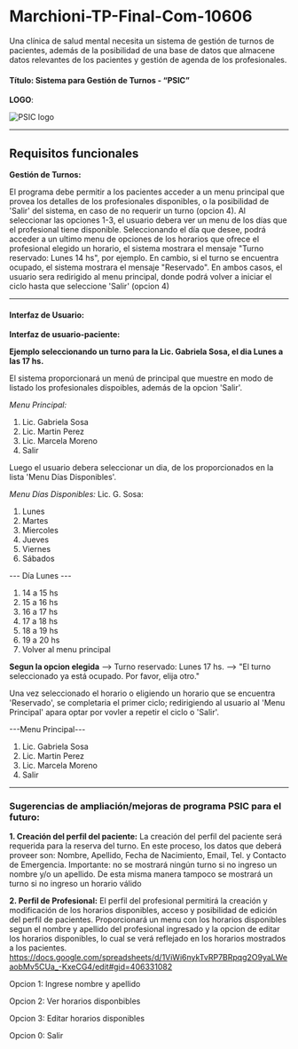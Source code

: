 # Marchioni-TP-Final-Com-10606 #

Una clínica de salud mental necesita un sistema de gestión de turnos de pacientes, además de la posibilidad de una base de datos que almacene datos relevantes de los pacientes y gestión de agenda de los profesionales. 

#### Título: Sistema para Gestión de Turnos - “PSIC” 

**LOGO**: 

![PSIC logo](https://github.com/caro-marchioni/MarchioniReyes-TP-Final-Com-10606/assets/62318139/52a8daa6-b67e-43b9-83eb-49b00d9c6f11)

-----------------------------------------------------------------------------------------------------------------------------------------------------------------------------

## Requisitos funcionales

**Gestión de Turnos:** 

El programa debe permitir a los pacientes acceder a un menu principal que provea los detalles de los profesionales disponibles, o la posibilidad de 'Salir' del sistema, en caso de no requerir un turno (opcion 4). 
Al seleccionar las opciones 1-3, el usuario debera ver un menu de los días que el profesional tiene disponible. Seleccionando el día que desee, podrá acceder a un ultimo menu de opciones de los horarios que ofrece el profesional elegido un horario, el sistema mostrara el mensaje "Turno reservado: Lunes 14 hs", por ejemplo. 
En cambio, si el turno se encuentra ocupado, el sistema mostrara el mensaje "Reservado". 
En ambos casos, el usuario sera redirigido al menu principal, donde podrá volver a iniciar el ciclo hasta que seleccione 'Salir' (opcion 4)

-----------------------------------------------------------------------------------------------------------------------------------------------------------------------------

#### Interfaz de Usuario:
**Interfaz de usuario-paciente:**

**Ejemplo seleccionando un turno para la Lic. Gabriela Sosa, el dia Lunes a las 17 hs.**

El sistema proporcionará un menú de principal que muestre en modo de listado los profesionales dispoibles, además de la opcion 'Salir'.

*Menu Principal:*

1. Lic. Gabriela Sosa
2. Lic. Martin Perez 
3. Lic. Marcela Moreno
4. Salir


Luego el usuario debera seleccionar un dia, de los proporcionados en la lista 'Menu Días Disponibles'. 

*Menu Días Disponibles:*
Lic. G. Sosa:
1. Lunes
2. Martes
3. Miercoles
4. Jueves
5. Viernes
6. Sábados

--- Día Lunes ---
1. 14 a 15 hs 
2. 15 a 16 hs
3. 16 a 17 hs
4. 17 a 18 hs
5. 18 a 19 hs
6. 19 a 20 hs
7. Volver al menu principal


**Segun la opcion elegida** 
--> Turno reservado: Lunes 17 hs.
--> "El turno seleccionado ya está ocupado. Por favor, elija otro."

Una vez seleccionado el horario o eligiendo un horario que se encuentra 'Reservado', se completaria el primer ciclo; redirigiendo al usuario al 'Menu Principal' apara optar por vovler a repetir el ciclo o 'Salir'.

---Menu Principal---
1. Lic. Gabriela Sosa
2. Lic. Martin Perez 
3. Lic. Marcela Moreno
4. Salir


-----------------------------------------------------------------------------------------------------------------------------------------------------------------------------

### Sugerencias de ampliación/mejoras de programa PSIC para el futuro:

**1. Creación del perfil del paciente:**
La creación del perfil del paciente será requerida para la reserva del turno. En este proceso, los datos que deberá proveer son: Nombre, Apellido, Fecha de Nacimiento, Email, Tel. y Contacto de Emergencia. 
Importante: no se mostrará ningún turno si no ingreso un nombre y/o un apellido. De esta misma manera tampoco se mostrará un turno si no ingreso un horario válido


**2. Perfil de Profesional:**
El perfil del profesional permitirá la creación y modificación de los horarios disponibles, acceso y posibilidad de edición del perfil de pacientes.
Proporcionará un menu con los horarios disponibles segun el nombre y apellido del profesional ingresado y la opcion de editar los horarios disponibles, lo cual se verá reflejado en los horarios mostrados a los pacientes.
https://docs.google.com/spreadsheets/d/1ViWi6nykTvRP7BRpqg2O9yaLWeaobMv5CUa_-KxeCG4/edit#gid=406331082

Opcion 1: Ingrese nombre y apellido

Opcion 2: Ver horarios disponbibles

Opcion 3: Editar horarios disponibles

Opcion 0: Salir

